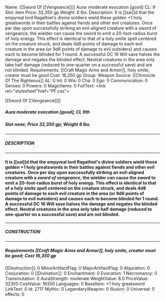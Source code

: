 Name: [[Sword Of [[Vengeance]]]]
Aura: moderate evocation [good]
CL: 9
Slot: item
Price: 32,350 gp
Weight: 8 lbs.
Description: It is [[sai]]d that the empyreal lord Ragathiel's divine soldiers wield these golden +1 holy greatswords in their battles against fiends and other evil creatures. Once per day upon successfully striking an evil-aligned creature with a sword of vengeance, the wielder can cause the sword to emit a 20-foot-radius burst of holy energy. This effect is identical to that of a holy smite spell centered on the creature struck, and deals 4d8 points of damage to each evil creature in the area (or 9d6 points of damage to evil outsiders) and causes each to become blinded for 1 round. A successful DC 16 Will save halves the damage and negates the blinded effect. Neutral creatures in the area only take half damage (reduced to one-quarter on a successful save) and are not blinded.
Requirements: [[Craft Magic Arms and Armor]], holy smite, creator must be good
Cost: 16,350 gp
Group: Weapon
Source: [[Chronicle Of The Righteous]]
AL: 0
Int: 0
Wis: 0
Cha: 0
Ego: 0
Communication: 0
Senses: 0
Powers: 0
MagicItems: 0
FullText: <link rel="stylesheet"href="PF.css"><div class="heading"><p class="alignleft">[[Sword Of [[Vengeance]]]]</p><div style="clear: both;"></div></div><div><h5><b>Aura </b>moderate evocation [good]; <b>CL </b>9th</h5><h5><b>Slot </b>none; <b>Price </b>32,350 gp; <b>Weight </b>8 lbs.</h5></div><hr/><div><h5><b>DESCRIPTION</b></h5></div><hr/><div><h4><p>It is [[sai]]d that the empyreal lord Ragathiel's divine soldiers wield these golden +1 holy greatswords in their battles against fiends and other evil creatures. Once per day upon successfully striking an evil-aligned creature with a <i>sword of vengeance</i>, the wielder can cause the sword to emit a 20-foot-radius burst of holy energy. This effect is identical to that of a <i>holy smite</i> spell centered on the creature struck, and deals 4d8 points of damage to each evil creature in the area (or 9d6 points of damage to evil outsiders) and causes each to become blinded for 1 round. A successful DC 16 Will save halves the damage and negates the blinded effect. Neutral creatures in the area only take half damage (reduced to one-quarter on a successful save) and are not blinded.</p></h4></div><hr/><div><h5><b>CONSTRUCTION</b></h5></div><hr/><div><h5><b>Requirements </b>[[Craft Magic Arms and Armor]], <i>holy smite</i>, creator must be good; <b>Cost </b>16,350 gp</h5></div>
[[Destruction]]: 0
MinorArtifactFlag: 0
MajorArtifactFlag: 0
Abjuration: 0
Conjuration: 0
[[Divination]]: 0
Enchantment: 0
Evocation: 1
Necromancy: 0
Transmutation: 0
AuraStrength: moderate
WeightValue: 8.0
PriceValue: 32350
CostValue: 16350
Languages: 0
BaseItem: +1 holy greatsword
LinkText: 0
id: 2717
Mythic: 0
LegendaryWeapon: 0
Illusion: 0
Universal: 0
effects: 0
